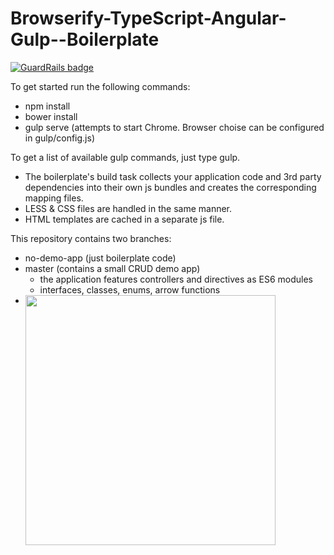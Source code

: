 # Browserify-TypeScript-Angular-Gulp--Boilerplate

[![GuardRails badge](https://badges.production.guardrails.io/shtakai/Browserify-TypeScript-Angular-Gulp--Boilerplate.svg)](https://www.guardrails.io)

To get started run the following commands:

- npm install
- bower install
- gulp serve (attempts to start Chrome. Browser choise can be configured in gulp/config.js)

To get a list of available gulp commands, just type gulp.

- The boilerplate's build task collects your application code and 3rd party dependencies into their own js bundles and creates the corresponding mapping files. 
- LESS & CSS files are handled in the same manner. 
- HTML templates are cached in a separate js file.


This repository contains two branches: 
  - no-demo-app (just boilerplate code)
  - master (contains a small CRUD demo app)
    * the application features controllers and directives as ES6 modules
    * interfaces, classes, enums, arrow functions 
  - <img src="https://github.com/enaukkarinen/Browserify-TypeScript-Angular-Gulp--Boilerplate/blob/master/beefApp.png" height="400x" style="float:left;" />


  
